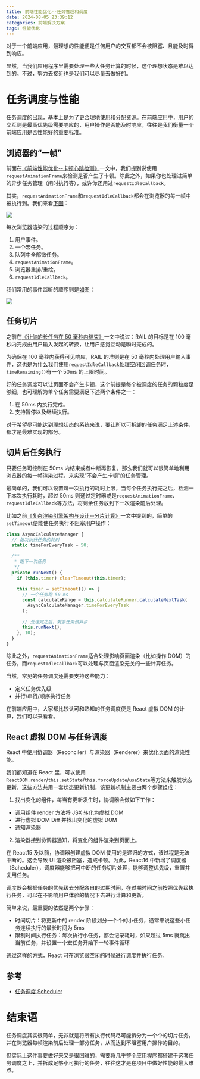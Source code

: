 ```yaml
---
title: 前端性能优化--任务管理和调度
date: 2024-08-05 23:39:12
categories: 前端解决方案
tags: 性能优化
---
```


对于一个前端应用，最理想的性能便是任何用户的交互都不会被阻塞、且能及时得到响应。

显然，当我们应用程序里需要处理一些大任务计算的时候，这个理想状态是难以达到的。不过，努力去接近也是我们可以尽量去做好的。

# 任务调度与性能

任务调度的出现，基本上是为了更合理地使用和分配资源。在前端应用中，用户的交互则是最高优先级需要响应的，用户操作是否能及时响应，往往是我们衡量一个前端应用是否性能好的重要标准。

## 浏览器的“一帧”

前面在[《前端性能优化--卡顿心跳检测》](https://godbasin.github.io/2024/06/04/front-end-performance-jank-heartbeat-monitor/)一文中，我们提到说使用`requestAnimationFrame`来检测是否产生了卡顿。除此之外，如果你也处理过简单的异步任务管理（闲时执行等），或许你还用过`requestIdleCallback`。

其实，`requestAnimationFrame`和`requestIdleCallback`都会在浏览器的每一帧中被执行到。我们来看[下图](https://aerotwist.com/blog/the-anatomy-of-a-frame/)：

![](https://github-imglib-1255459943.cos.ap-chengdu.myqcloud.com/anatomy-of-a-frame.svg)

每次浏览器渲染的过程顺序为：

1. 用户事件。
2. 一个宏任务。
3. 队列中全部微任务。
4. `requestAnimationFrame`。
5. 浏览器重排/重绘。
6. `requestIdleCallback`。

我们常用的事件监听的顺序则是[如图](https://medium.com/@paul_irish/requestanimationframe-scheduling-for-nerds-9c57f7438ef4)：

![](https://github-imglib-1255459943.cos.ap-chengdu.myqcloud.com/life-of-a-frame.jpg)

## 任务切片

之前在[《让你的长任务在 50 毫秒内结束》](https://godbasin.github.io/2024/04/03/front-end-performance-long-task/)一文中说过：RAIL 的目标是在 100 毫秒内完成由用户输入发起的转换，让用户感觉互动是瞬时完成的。

为确保在 100 毫秒内获得可见响应，RAIL 的准则是在 50 毫秒内处理用户输入事件，这也是为什么我们使用`requestIdleCallback`处理空闲回调任务时，`timeRemaining()`有一个 50ms 的上限时间。

好的任务调度可以让页面不会产生卡顿，这个前提是每个被调度的任务的颗粒度足够细，也可理解为单个任务需要满足下述两个条件之一：

1. 在 50ms 内执行完成。
2. 支持暂停以及继续执行。

对于希望尽可能达到理想状态的系统来说，要让所以可拆卸的任务满足上述条件，都才是最难实现的部分。

## 切片后任务执行

只要任务可控制在 50ms 内结束或者中断再恢复，那么我们就可以很简单地利用浏览器的每一帧渲染过程，来实现“不会产生卡顿”的任务管理。

最简单的，我们可以设置每一次执行的耗时上限，当每个任务执行完之后，检测一下本次执行耗时，超过 50ms 则通过定时器或是`requestAnimationFrame`、`requestIdleCallback`等方法，将剩余任务放到下一次渲染前后处理。

比如之前[《复杂渲染引擎架构与设计--分片计算》](https://godbasin.github.io/2023/09/16/render-engine-calculate-split/)一文中提到的，简单的`setTimeout`便能使任务执行不阻塞用户操作：

```ts
class AsyncCalculateManager {
  // 每次执行任务的耗时
  static timeForEveryTask = 50;

  /**
   * 跑下一次任务
   */
  private runNext() {
    if (this.timer) clearTimeout(this.timer);

    this.timer = setTimeout(() => {
      // 一个任务跑 50 ms
      const calculateRange = this.calculateRunner.calculateNextTask(
        AsyncCalculateManager.timeForEveryTask
      );

      // 处理完之后，剩余任务做异步
      this.runNext();
    }, 10);
  }
}
```

除此之外，`requestAnimationFrame`适合处理影响页面渲染（比如操作 DOM）的任务，而`requestIdleCallback`可以处理与页面渲染无关的一些计算任务。

当然，常见的任务调度还需要支持这些能力：

- 定义任务优先级
- 并行/串行/顺序执行任务

在前端应用中，大家都比较认可和熟知的任务调度便是 React 虚拟 DOM 的计算，我们可以来看看。

## React 虚拟 DOM 与任务调度

React 中使用协调器（Reconciler）与渲染器（Renderer）来优化页面的渲染性能。

我们都知道在 React 里，可以使用`ReactDOM.render`/`this.setState`/`this.forceUpdate`/`useState`等方法来触发状态更新，这些方法共用一套状态更新机制，该更新机制主要由两个步骤组成：

1. 找出变化的组件，每当有更新发生时，协调器会做如下工作：

- 调用组件 render 方法将 JSX 转化为虚拟 DOM
- 进行虚拟 DOM Diff 并找出变化的虚拟 DOM
- 通知渲染器

2. 渲染器接到协调器通知，将变化的组件渲染到页面上。

在 React15 及以前，协调器创建虚拟 DOM 使用的是递归的方式，该过程是无法中断的。这会导致 UI 渲染被阻塞，造成卡顿。为此，React16 中新增了调度器（Scheduler），调度器能够把可中断的任务切片处理，能够调整优先级，重置并复用任务。

调度器会根据任务的优先级去分配各自的过期时间，在过期时间之前按照优先级执行任务，可以在不影响用户体验的情况下去进行计算和更新。

简单来说，最重要的依然是两个步骤：

- 时间切片：将更新中的 render 阶段划分一个个的小任务，通常来说这些小任务连续执行的最长时间为 5ms
- 限制时间执行任务：每次执行小任务，都会记录耗时，如果超过 5ms 就跳出当前任务，并设置一个宏任务开始下一轮事件循环

通过这样的方式，React 可在浏览器空闲的时候进行调度并执行任务。

## 参考

- [任务调度 Scheduler](https://www.qinguanghui.com/react/%E4%BB%BB%E5%8A%A1%E8%B0%83%E5%BA%A6.html)

# 结束语

任务调度其实很简单，无非就是将所有执行代码尽可能拆分为一个个的切片任务，并在浏览器每帧渲染前后处理一部分任务，从而达到不阻塞用户操作的目的。

但实际上这件事要做好来又是很困难的，需要将几乎整个应用程序都搭建于这套任务调度之上，并拆成足够小可执行的任务，往往这才是在项目中做好性能的最大难点。
